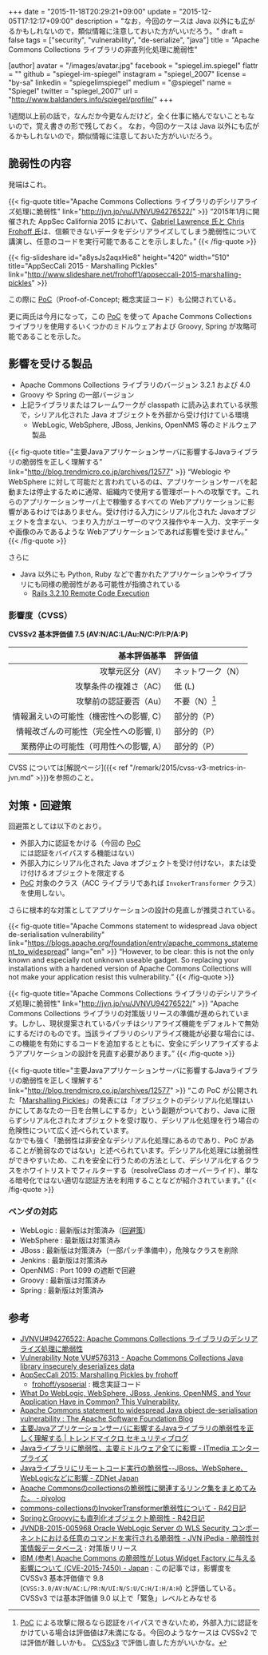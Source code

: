 +++
date = "2015-11-18T20:29:21+09:00"
update = "2015-12-05T17:12:17+09:00"
description = "なお，今回のケースは Java 以外にも広がるかもしれないので，類似情報に注意しておいた方がいいだろう。"
draft = false
tags = ["security", "vulnerability", "de-serialize", "java"]
title = "Apache Commons Collections ライブラリの非直列化処理に脆弱性"

[author]
  avatar = "/images/avatar.jpg"
  facebook = "spiegel.im.spiegel"
  flattr = ""
  github = "spiegel-im-spiegel"
  instagram = "spiegel_2007"
  license = "by-sa"
  linkedin = "spiegelimspiegel"
  medium = "@spiegel"
  name = "Spiegel"
  twitter = "spiegel_2007"
  url = "http://www.baldanders.info/spiegel/profile/"
+++

1週間以上前の話で，なんだか今更なんだけど，全く仕事に絡んでないこともないので，覚え書きの形で残しておく。
なお，今回のケースは Java 以外にも広がるかもしれないので，類似情報に注意しておいた方がいいだろう。

## 脆弱性の内容

発端はこれ。

{{< fig-quote title="Apache Commons Collections ライブラリのデシリアライズ処理に脆弱性" link="http://jvn.jp/vu/JVNVU94276522/" >}}
<q>2015年1月に開催された AppSec California 2015 において、<a href="http://frohoff.github.io/appseccali-marshalling-pickles/">Gabriel Lawrence 氏と Chris Frohoff 氏</a>は、信頼できないデータをデシリアライズしてしまう脆弱性について講演し、任意のコードを実行可能であることを示しました。</q>
{{< /fig-quote >}}

{{< fig-slideshare id="a8ysJs2aqxHie8" height="420" width="510" title="AppSecCali 2015 - Marshalling Pickles" link="http://www.slideshare.net/frohoff1/appseccali-2015-marshalling-pickles" >}}

この際に [PoC]（Proof-of-Concept; 概念実証コード）も公開されている。

更に両氏は今月になって，この [PoC] を使って Apache Commons Collections ライブラリを使用するいくつかのミドルウェアおよび Groovy, Spring が攻略可能であることを示した。

## 影響を受ける製品

- Apache Commons Collections ライブラリのバージョン 3.2.1 および 4.0
- Groovy や Spring の一部バージョン
- 上記ライブラリまたはフレームワークが classpath に読み込まれている状態で，シリアル化された Java オブジェクトを外部から受け付けている環境
    - WebLogic, WebSphere, JBoss, Jenkins, OpenNMS 等のミドルウェア製品

{{< fig-quote title="主要Javaアプリケーションサーバに影響するJavaライブラリの脆弱性を正しく理解する" link="http://blog.trendmicro.co.jp/archives/12577" >}}
<q>Weblogic や WebSphere に対して可能だと言われているのは、アプリケーションサーバを起動または停止するために通常、組織内で使用する管理ポートへの攻撃です。これらのアプリケーションサーバ上で稼働するすべての Webアプリケーションに影響があるわけではありません。受け付ける入力にシリアル化された Javaオブジェクトを含まない、つまり入力がユーザーのマウス操作やキー入力、文字データや画像のみであるような Webアプリケーションであれば影響を受けません。</q>
{{< /fig-quote >}}

さらに

- Java 以外にも Python, Ruby などで書かれたアプリケーションやライブラリにも同様の脆弱性がある可能性が指摘されている
    - [Rails 3.2.10 Remote Code Execution](https://github.com/charliesome/charlie.bz/blob/master/posts/rails-3.2.10-remote-code-execution.md "charlie.bz/rails-3.2.10-remote-code-execution.md at master · charliesome/charlie.bz")

### 影響度（CVSS）

**CVSSv2 基本評価値 7.5 (AV:N/AC:L/Au:N/C:P/I:P/A:P)**

| 基本評価基準                            | 評価値            |
|----------------------------------------:|:------------------|
| 攻撃元区分（AV）                        | ネットワーク（N） |
| 攻撃条件の複雑さ（AC）                  | 低 (L)            |
| 攻撃前の認証要否（Au）                  | 不要（N）[^a]     |
| 情報漏えいの可能性（機密性への影響, C） | 部分的（P）       |
| 情報改ざんの可能性（完全性への影響, I） | 部分的（P）       |
| 業務停止の可能性（可用性への影響, A）   | 部分的（P）       |

[^a]: [PoC] による攻撃に限るなら認証をバイパスできないため，外部入力に認証をかけている場合は評価値は7未満になる。今回のようなケースは CVSSv2 では評価が難しいかも。 [CVSSv3](http://www.baldanders.info/spiegel/log2/000864.shtml) で評価し直した方がいいかな。

CVSS については[解説ページ]({{< ref "/remark/2015/cvss-v3-metrics-in-jvn.md" >}})を参照のこと。

## 対策・回避策

回避策としては以下のとおり。

- 外部入力に認証をかける（今回の [PoC] には認証をバイパスする機能はない）
- 外部入力にシリアル化された Java オブジェクトを受け付けない，または受け付けるオブジェクトを限定する
- [PoC] 対象のクラス（ACC ライブラリであれば `InvokerTransformer` クラス）を使用しない。

さらに根本的な対策としてアプリケーションの設計の見直しが推奨されている。

{{< fig-quote title="Apache Commons statement to widespread Java object de-serialisation vulnerability" link="https://blogs.apache.org/foundation/entry/apache_commons_statement_to_widespread" lang="en" >}}
<q>However, to be clear: this is not the only known and especially not unknown useable gadget. So replacing your installations with a hardened version of Apache Commons Collections will not make your application resist this vulnerability.</q>
{{< /fig-quote >}}

{{< fig-quote title="Apache Commons Collections ライブラリのデシリアライズ処理に脆弱性" link="http://jvn.jp/vu/JVNVU94276522/" >}}
<q>Apache Commons Collections ライブラリの対策版リリースの準備が進められています。しかし、現状提案されているパッチはシリアライズ機能をデフォルトで無効にするだけのものです。当該ライブラリのシリアライズ機能が必要な場合には、この機能を有効にするコードを追加するとともに、安全にデシリアライズするようアプリケーションの設計を見直す必要があります。</q>
{{< /fig-quote >}}

{{< fig-quote title="主要Javaアプリケーションサーバに影響するJavaライブラリの脆弱性を正しく理解する" link="http://blog.trendmicro.co.jp/archives/12577" >}}
<q>この PoC が公開された「<a href="http://frohoff.github.io/appseccali-marshalling-pickles/">Marshalling Pickles</a>」の発表には「オブジェクトのデシリアル化処理はいかにしてあなたの一日を台無しにするか」という副題がついており、Java に限らずシリアル化されたオブジェクトを受け取り、デシリアル化処理を行う場合の危険性について広く述べられています。<br>
なかでも強く「脆弱性は非安全なデシリアル化処理にあるのであり、PoC があることが脆弱なのではない」と述べられています。デシリアル化処理には脆弱性ができやすいため、これを安全に行うための方法として、デシリアル化するクラスをホワイトリストでフィルターする（resolveClass のオーバーライド）、単なる暗号化ではない適切な認証方法を利用することなどが紹介されています。</q>
{{< /fig-quote >}}

### ベンダの対応

- WebLogic : 最新版は対策済み（[回避策](https://support.oracle.com/rs?type=doc&id=2076338.1)）
- WebSphere : 最新版は対策済み
- JBoss : 最新版は対策済み（一部パッチ準備中），危険なクラスを削除
- Jenkins : 最新版は対策済み
- OpenNMS : Port 1099 の遮断で回避
- Groovy : 最新版は対策済み
- Spring : 最新版は対策済み

## 参考

- [JVNVU#94276522: Apache Commons Collections ライブラリのデシリアライズ処理に脆弱性](http://jvn.jp/vu/JVNVU94276522/)
- [Vulnerability Note VU#576313 - Apache Commons Collections Java library insecurely deserializes data](http://www.kb.cert.org/vuls/id/576313)
- [AppSecCali 2015: Marshalling Pickles by frohoff](http://frohoff.github.io/appseccali-marshalling-pickles/)
    - [frohoff/ysoserial](https://github.com/frohoff/ysoserial) : 概念実証コード
- [What Do WebLogic, WebSphere, JBoss, Jenkins, OpenNMS, and Your Application Have in Common? This Vulnerability.](http://foxglovesecurity.com/2015/11/06/what-do-weblogic-websphere-jboss-jenkins-opennms-and-your-application-have-in-common-this-vulnerability/)
- [Apache Commons statement to widespread Java object de-serialisation vulnerability : The Apache Software Foundation Blog](https://blogs.apache.org/foundation/entry/apache_commons_statement_to_widespread)
- [主要Javaアプリケーションサーバに影響するJavaライブラリの脆弱性を正しく理解する | トレンドマイクロ セキュリティブログ](http://blog.trendmicro.co.jp/archives/12577)
- [Javaライブラリに脆弱性、主要ミドルウェア全てに影響 - ITmedia エンタープライズ](http://www.itmedia.co.jp/enterprise/articles/1511/10/news053.html)
- [Javaライブラリにリモートコード実行の脆弱性--JBoss、WebSphere、WebLogicなどに影響 - ZDNet Japan](http://japan.zdnet.com/article/35073223/)
- [Apache Commonsのcollectionsの脆弱性に関連するリンク集をまとめてみた。 - piyolog](http://d.hatena.ne.jp/Kango/20151110/1447175137)
- [commons-collectionsのInvokerTransformer脆弱性について - R42日記](http://takahashikzn.root42.jp/entry/2015/11/10/155319)
- [SpringとGroovyにも直列化オブジェクト脆弱性 - R42日記](http://takahashikzn.root42.jp/entry/2015/11/12/031449)
- [JVNDB-2015-005968 Oracle WebLogic Server の WLS Security コンポーネントにおける任意のコマンドを実行される脆弱性 - JVN iPedia - 脆弱性対策情報データベース](http://jvndb.jvn.jp/ja/contents/2015/JVNDB-2015-005968.html) : 対策版リリース
- [IBM (参考) Apache Commons の脆弱性が Lotus Widget Factory に与える影響について (CVE-2015-7450) - Japan](http://www-01.ibm.com/support/docview.wss?uid=swg21972121) : この記事では，影響度を CVSSv3 基本評価値で 9.8 (`CVSS:3.0/AV:N/AC:L/PR:N/UI:N/S:U/C:H/I:H/A:H`) と評価している。 CVSSv3 では基本評価値 9.0 以上で「緊急」レベルとみなせる

[PoC]: https://github.com/frohoff/ysoserial "frohoff/ysoserial"
